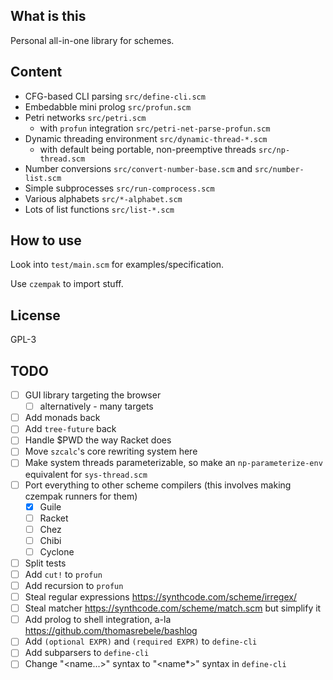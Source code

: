 
## What is this

Personal all-in-one library for schemes.

## Content

- CFG-based CLI parsing `src/define-cli.scm`
- Embedabble mini prolog `src/profun.scm`
- Petri networks `src/petri.scm`
  - with `profun` integration `src/petri-net-parse-profun.scm`
- Dynamic threading environment `src/dynamic-thread-*.scm`
  - with default being portable, non-preemptive threads `src/np-thread.scm`
- Number conversions `src/convert-number-base.scm` and `src/number-list.scm`
- Simple subprocesses `src/run-comprocess.scm`
- Various alphabets `src/*-alphabet.scm`
- Lots of list functions `src/list-*.scm`

## How to use

Look into `test/main.scm` for examples/specification.

Use `czempak` to import stuff.

## License

GPL-3

## TODO

- [ ] GUI library targeting the browser
  - [ ] alternatively - many targets
- [ ] Add monads back
- [ ] Add `tree-future` back
- [ ] Handle $PWD the way Racket does
- [ ] Move `szcalc`'s core rewriting system here
- [ ] Make system threads parameterizable, so make an `np-parameterize-env` equivalent for `sys-thread.scm`
- [ ] Port everything to other scheme compilers (this involves making czempak runners for them)
  - [x] Guile
  - [ ] Racket
  - [ ] Chez
  - [ ] Chibi
  - [ ] Cyclone
- [ ] Split tests
- [ ] Add `cut!` to `profun`
- [ ] Add recursion to `profun`
- [ ] Steal regular expressions https://synthcode.com/scheme/irregex/
- [ ] Steal matcher https://synthcode.com/scheme/match.scm but simplify it
- [ ] Add prolog to shell integration, a-la https://github.com/thomasrebele/bashlog
- [ ] Add `(optional EXPR)` and `(required EXPR)` to `define-cli`
- [ ] Add subparsers to `define-cli`
- [ ] Change "<name...>" syntax to "<name*>" syntax in `define-cli`
